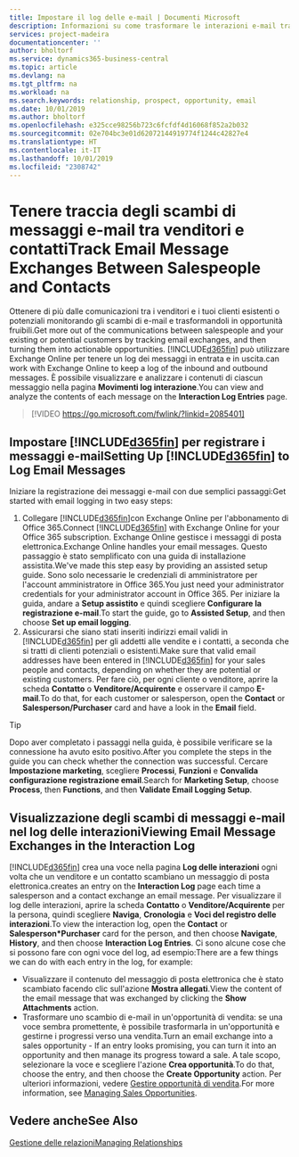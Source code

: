 ```yaml
---
title: Impostare il log delle e-mail | Documenti Microsoft
description: Informazioni su come trasformare le interazioni e-mail tra venditori e clienti in reali opportunità di vendita.
services: project-madeira
documentationcenter: ''
author: bholtorf
ms.service: dynamics365-business-central
ms.topic: article
ms.devlang: na
ms.tgt_pltfrm: na
ms.workload: na
ms.search.keywords: relationship, prospect, opportunity, email
ms.date: 10/01/2019
ms.author: bholtorf
ms.openlocfilehash: e325cce98256b723c6fcfdf4d16068f852a2b032
ms.sourcegitcommit: 02e704bc3e01d62072144919774f1244c42827e4
ms.translationtype: HT
ms.contentlocale: it-IT
ms.lasthandoff: 10/01/2019
ms.locfileid: "2308742"
---
```

# <a name="track-email-message-exchanges-between-salespeople-and-contacts"></a><span data-ttu-id="54991-103">Tenere traccia degli scambi di messaggi e-mail tra venditori e contatti</span><span class="sxs-lookup"><span data-stu-id="54991-103">Track Email Message Exchanges Between Salespeople and Contacts</span></span>
<span data-ttu-id="54991-104">Ottenere di più dalle comunicazioni tra i venditori e i tuoi clienti esistenti o potenziali monitorando gli scambi di e-mail e trasformandoli in opportunità fruibili.</span><span class="sxs-lookup"><span data-stu-id="54991-104">Get more out of the communications between salespeople and your existing or potential customers by tracking email exchanges, and then turning them into actionable opportunities.</span></span> [!INCLUDE[d365fin](includes/d365fin_md.md)] <span data-ttu-id="54991-105">può utilizzare Exchange Online per tenere un log dei messaggi in entrata e in uscita.</span><span class="sxs-lookup"><span data-stu-id="54991-105">can work with Exchange Online to keep a log of the inbound and outbound messages.</span></span> <span data-ttu-id="54991-106">È possibile visualizzare e analizzare i contenuti di ciascun messaggio nella pagina **Movimenti log interazione**.</span><span class="sxs-lookup"><span data-stu-id="54991-106">You can view and analyze the contents of each message on the **Interaction Log Entries** page.</span></span>

> [!VIDEO https://go.microsoft.com/fwlink/?linkid=2085401]

## <a name="setting-up-included365finincludesd365fin_mdmd-to-log-email-messages"></a><span data-ttu-id="54991-107">Impostare [!INCLUDE[d365fin](includes/d365fin_md.md)] per registrare i messaggi e-mail</span><span class="sxs-lookup"><span data-stu-id="54991-107">Setting Up [!INCLUDE[d365fin](includes/d365fin_md.md)] to Log Email Messages</span></span>
<span data-ttu-id="54991-108">Iniziare la registrazione dei messaggi e-mail con due semplici passaggi:</span><span class="sxs-lookup"><span data-stu-id="54991-108">Get started with email logging in two easy steps:</span></span>

1. <span data-ttu-id="54991-109">Collegare [!INCLUDE[d365fin](includes/d365fin_md.md)]con Exchange Online per l'abbonamento di Office 365.</span><span class="sxs-lookup"><span data-stu-id="54991-109">Connect [!INCLUDE[d365fin](includes/d365fin_md.md)] with Exchange Online for your Office 365 subscription.</span></span> <span data-ttu-id="54991-110">Exchange Online gestisce i messaggi di posta elettronica.</span><span class="sxs-lookup"><span data-stu-id="54991-110">Exchange Online handles your email messages.</span></span> <span data-ttu-id="54991-111">Questo passaggio è stato semplificato con una guida di installazione assistita.</span><span class="sxs-lookup"><span data-stu-id="54991-111">We've made this step easy by providing an assisted setup guide.</span></span> <span data-ttu-id="54991-112">Sono solo necessarie le credenziali di amministratore per l'account amministratore in Office 365.</span><span class="sxs-lookup"><span data-stu-id="54991-112">You just need your administrator credentials for your administrator account in Office 365.</span></span> <span data-ttu-id="54991-113">Per iniziare la guida, andare a **Setup assistito** e quindi scegliere **Configurare la registrazione e-mail**.</span><span class="sxs-lookup"><span data-stu-id="54991-113">To start the guide, go to **Assisted Setup**, and then choose **Set up email logging**.</span></span> 
2. <span data-ttu-id="54991-114">Assicurarsi che siano stati inseriti indirizzi email validi in [!INCLUDE[d365fin](includes/d365fin_md.md)] per gli addetti alle vendite e i contatti, a seconda che si tratti di clienti potenziali o esistenti.</span><span class="sxs-lookup"><span data-stu-id="54991-114">Make sure that valid email addresses have been entered in [!INCLUDE[d365fin](includes/d365fin_md.md)] for your sales people and contacts, depending on whether they are potential or existing customers.</span></span> <span data-ttu-id="54991-115">Per fare ciò, per ogni cliente o venditore, aprire la scheda **Contatto** o **Venditore/Acquirente** e osservare il campo **E-mail**.</span><span class="sxs-lookup"><span data-stu-id="54991-115">To do that, for each customer or salesperson, open the **Contact** or **Salesperson/Purchaser** card and have a look in the **Email** field.</span></span>

> [!Tip]
> <span data-ttu-id="54991-116">Dopo aver completato i passaggi nella guida, è possibile verificare se la connessione ha avuto esito positivo.</span><span class="sxs-lookup"><span data-stu-id="54991-116">After you complete the steps in the guide you can check whether the connection was successful.</span></span> <span data-ttu-id="54991-117">Cercare **Impostazione marketing**, scegliere **Processi**, **Funzioni** e **Convalida configurazione registrazione email**.</span><span class="sxs-lookup"><span data-stu-id="54991-117">Search for **Marketing Setup**, choose **Process**, then **Functions**, and then **Validate Email Logging Setup**.</span></span>

## <a name="viewing-email-message-exchanges-in-the-interaction-log"></a><span data-ttu-id="54991-118">Visualizzazione degli scambi di messaggi e-mail nel log delle interazioni</span><span class="sxs-lookup"><span data-stu-id="54991-118">Viewing Email Message Exchanges in the Interaction Log</span></span>
[!INCLUDE[d365fin](includes/d365fin_md.md)] <span data-ttu-id="54991-119">crea una voce nella pagina **Log delle interazioni** ogni volta che un venditore e un contatto scambiano un messaggio di posta elettronica.</span><span class="sxs-lookup"><span data-stu-id="54991-119">creates an entry on the **Interaction Log** page each time a salesperson and a contact exchange an email message.</span></span> <span data-ttu-id="54991-120">Per visualizzare il log delle interazioni, aprire la scheda **Contatto** o **Venditore/Acquirente** per la persona, quindi scegliere **Naviga**, **Cronologia** e **Voci del registro delle interazioni**.</span><span class="sxs-lookup"><span data-stu-id="54991-120">To view the interaction log, open the **Contact** or **Salesperson\*Purchaser** card for the person, and then choose **Navigate**, **History**, and then choose **Interaction Log Entries**.</span></span> <span data-ttu-id="54991-121">Ci sono alcune cose che si possono fare con ogni voce del log, ad esempio:</span><span class="sxs-lookup"><span data-stu-id="54991-121">There are a few things we can do with each entry in the log, for example:</span></span>

* <span data-ttu-id="54991-122">Visualizzare il contenuto del messaggio di posta elettronica che è stato scambiato facendo clic sull'azione **Mostra allegati**.</span><span class="sxs-lookup"><span data-stu-id="54991-122">View the content of the email message that was exchanged by clicking the **Show Attachments** action.</span></span>
* <span data-ttu-id="54991-123">Trasformare uno scambio di e-mail in un'opportunità di vendita: se una voce sembra promettente, è possibile trasformarla in un'opportunità e gestirne i progressi verso una vendita.</span><span class="sxs-lookup"><span data-stu-id="54991-123">Turn an email exchange into a sales opportunity - If an entry looks promising, you can turn it into an opportunity and then manage its progress toward a sale.</span></span> <span data-ttu-id="54991-124">A tale scopo, selezionare la voce e scegliere l'azione **Crea opportunità**.</span><span class="sxs-lookup"><span data-stu-id="54991-124">To do that, choose the entry, and then choose the **Create Opportunity** action.</span></span> <span data-ttu-id="54991-125">Per ulteriori informazioni, vedere [Gestire opportunità di vendita](marketing-manage-sales-opportunities.md).</span><span class="sxs-lookup"><span data-stu-id="54991-125">For more information, see [Managing Sales Opportunities](marketing-manage-sales-opportunities.md).</span></span>

## <a name="see-also"></a><span data-ttu-id="54991-126">Vedere anche</span><span class="sxs-lookup"><span data-stu-id="54991-126">See Also</span></span>
[<span data-ttu-id="54991-127">Gestione delle relazioni</span><span class="sxs-lookup"><span data-stu-id="54991-127">Managing Relationships</span></span>](marketing-relationship-management.md)


